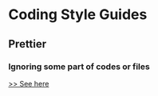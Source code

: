 # Coding Style Guides

## Prettier

### Ignoring some part of codes or files

[>> See here](https://prettier.io/docs/en/ignore.html)
